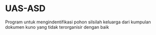 # UAS-ASD
Program untuk mengindentifikasi pohon silsilah keluarga dari kumpulan dokumen kuno yang tidak terorganisir dengan baik
